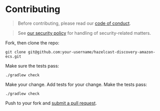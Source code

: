 # Contributing

> Before contributing, please read our [code of conduct](https://github.com/commercehub-oss/hazelcast-discovery-amazon-ecs/blob/master/CODE_OF_CONDUCT.md).

> See [our security policy](SECURITY.md) for handling of security-related matters.

Fork, then clone the repo:

    git clone git@github.com:your-username/hazelcast-discovery-amazon-ecs.git

Make sure the tests pass:

    ./gradlew check

Make your change. Add tests for your change. Make the tests pass:

    ./gradlew check

Push to your fork and [submit a pull request][pr].

[pr]: https://github.com/commercehub-oss/hazelcast-discovery-amazon-ecs/compare/
